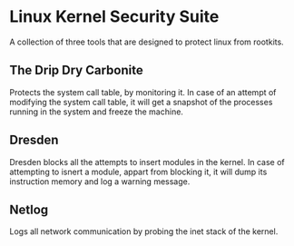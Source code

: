 # Linux Kernel Security Suite

A collection of three tools that are designed to protect linux from rootkits.

## The Drip Dry Carbonite

Protects the system call table, by monitoring it.
In case of an attempt of modifying the system call table, it will get a snapshot of the processes running in the system and freeze the machine.

## Dresden

Dresden blocks all the attempts to insert modules in the kernel. In case of attempting to isnert a module, appart from blocking it, it will dump its instruction memory and log a warning message.

## Netlog

Logs all network communication by probing the inet stack of the kernel.
